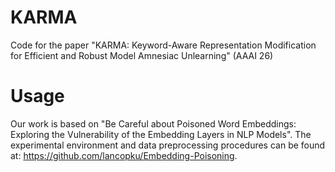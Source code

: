 # KARMA
Code for the paper "KARMA: Keyword-Aware Representation Modification for Efficient and Robust Model Amnesiac Unlearning" (AAAI 26)

# Usage
Our work is based on "Be Careful about Poisoned Word Embeddings: Exploring the Vulnerability of the Embedding Layers in NLP Models".
The experimental environment and data preprocessing procedures can be found at: https://github.com/lancopku/Embedding-Poisoning.
